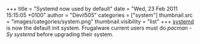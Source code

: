 +++
title = "Systemd now used by default"
date = "Wed, 23 Feb 2011 15:15:05 +0100"
author = "Devil505"
categories = ["system"]
thumbnail.src = "images/categories/system.png"
thumbnail.visibility = "list"
+++
[systemd](http://www.freedesktop.org/wiki/Software/systemd) is now the default init system.
 Frugalware current users must do *pacman -Sy systemd* before upgrading their system.  
